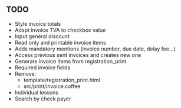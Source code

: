 ## TODO

- Style invoice totals
- Adapt invoice TVA to checkbox value
- Input general discount
- Read only and printable invoice items
- Adds mandatory mentions (invoice number, due date, delay fee...)
- Access previous sent invoices and creates new one
- Generate invoice items from registration_print
- Required invoice fields
- Remove:
  - template/registration_print.html
  - src/print/invoice.coffee
- Individual lessons
- Search by check payer
